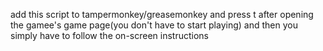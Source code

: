 add this script to tampermonkey/greasemonkey and press t after opening the gamee's game page(you don't have to start playing) and then you simply have to follow the on-screen instructions
